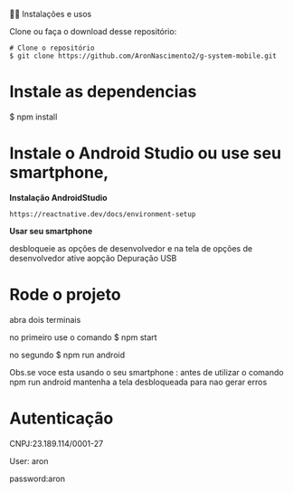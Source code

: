 🧑‍💻 Instalações e usos

Clone ou faça o download desse repositório:

```
# Clone o repositório
$ git clone https://github.com/AronNascimento2/g-system-mobile.git
```
# Instale as dependencias
$ npm install


# Instale o Android Studio ou  use seu smartphone,

**Instalação AndroidStudio**
```
https://reactnative.dev/docs/environment-setup
```
**Usar seu smartphone**

desbloqueie as opções de desenvolvedor 
e na tela de opções de desenvolvedor ative aopção Depuração USB


# Rode o projeto
abra dois terminais

no primeiro use o comando
$ npm start


no segundo
$ npm run android

Obs.se voce esta usando o seu smartphone : antes de utilizar o comando npm run android mantenha a tela desbloqueada para nao gerar erros


# Autenticação
CNPJ:23.189.114/0001-27

User: aron

password:aron

